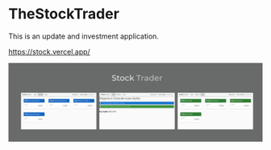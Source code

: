 # TheStockTrader
This is an update and investment application.

https://stock.vercel.app/

![Layout](https://github.com/jennysol/TheStockTrader/blob/main/Frame%201.png)
